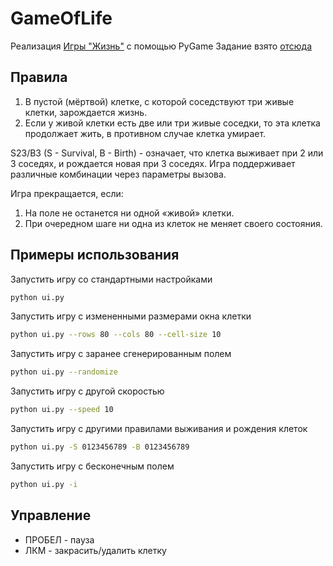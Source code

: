 # GameOfLife

Реализация [Игры "Жизнь"](https://ru.wikipedia.org/wiki/%D0%98%D0%B3%D1%80%D0%B0_%C2%AB%D0%96%D0%B8%D0%B7%D0%BD%D1%8C%C2%BB) с помощью PyGame
Задание взято [отсюда](https://dementiy.github.io/assignments/life/)

## Правила

1. В пустой (мёртвой) клетке, с которой соседствуют три живые клетки, зарождается жизнь.
2. Если у живой клетки есть две или три живые соседки, то эта клетка продолжает жить, в противном случае клетка умирает.

S23/B3 (S - Survival, B - Birth) - означает, что клетка выживает при 2 или 3 соседях, и рождается новая при 3 соседях.
Игра поддерживает различные комбинации через параметры вызова.

Игра прекращается, если:

1. На поле не останется ни одной «живой» клетки.
2. При очередном шаге ни одна из клеток не меняет своего состояния.

## Примеры использования

Запустить игру со стандартными настройками

```bash
python ui.py
```

Запустить игру с измененными размерами окна клетки

```bash
python ui.py --rows 80 --cols 80 --cell-size 10
```

Запустить игру с заранее сгенерированным полем

```bash
python ui.py --randomize
```

Запустить игру с другой скоростью

```bash
python ui.py --speed 10
```

Запустить игру с другими правилами выживания и рождения клеток

```bash
python ui.py -S 0123456789 -B 0123456789
```

Запустить игру с бесконечным полем

```bash
python ui.py -i
```

## Управление

* ПРОБЕЛ - пауза
* ЛКМ - закрасить/удалить клетку
